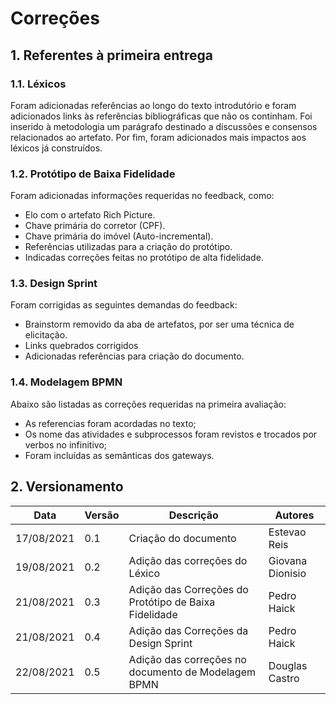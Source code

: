 # Correções
## 1. Referentes à primeira entrega

### 1.1. Léxicos
</p>
  Foram adicionadas referências ao longo do texto introdutório e foram adicionados links às referências bibliográficas que não os continham. Foi inserido à metodologia um parágrafo destinado a discussões e consensos relacionados ao artefato. Por fim, foram adicionados mais impactos aos léxicos já construídos. 
</p> 

### 1.2. Protótipo de Baixa Fidelidade
<p>Foram adicionadas informações requeridas no feedback, como:</p>

- Elo com o artefato Rich Picture.
- Chave primária do corretor (CPF).
- Chave primária do imóvel (Auto-incremental).
- Referências utilizadas para a criação do protótipo.
- Indicadas correções feitas no protótipo de alta fidelidade.

### 1.3. Design Sprint
<p>Foram corrigidas as seguintes demandas do feedback:</p>

- Brainstorm removido da aba de artefatos, por ser uma técnica de elicitação.
- Links quebrados corrigidos
- Adicionadas referências para criação do documento.

### 1.4. Modelagem BPMN
<p>Abaixo são listadas as correções requeridas na primeira avaliação:</p>

- As referencias foram acordadas no texto;
- Os nome das atividades e subprocessos foram revistos e trocados por verbos no infinitivo;
- Foram incluídas as semânticas dos gateways.

## 2. Versionamento
| Data       | Versão | Descrição                                             | Autores          |
| ---------- | ------ | ---------------------------------                     | ---------------- |
| 17/08/2021 | 0.1    | Criação do documento                                  | Estevao Reis     |
| 19/08/2021 | 0.2    | Adição das correções do Léxico                        | Giovana Dionisio |
| 21/08/2021 | 0.3    | Adição das Correções do Protótipo de Baixa Fidelidade | Pedro Haick      |
| 21/08/2021 | 0.4    | Adição das Correções da Design Sprint                 | Pedro Haick      |
| 22/08/2021 | 0.5    | Adição das correções no documento de Modelagem BPMN | Douglas Castro |